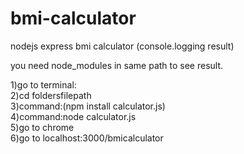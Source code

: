 # bmi-calculator
nodejs express bmi calculator (console.logging result)

you need node_modules in same path to see result.

1)go to terminal: <br>
2)cd foldersfilepath  <br>
3)command:(npm install calculator.js)  <br>
4)command:node calculator.js  <br>
5)go to chrome  <br>
6)go to localhost:3000/bmicalculator
